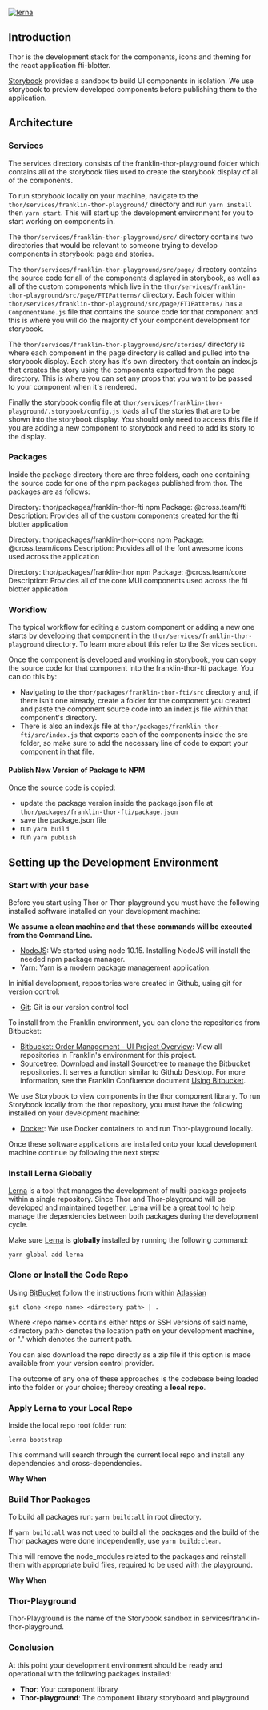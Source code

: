 [![lerna](https://img.shields.io/badge/maintained%20with-lerna-cc00ff.svg)](https://lerna.js.org/)

## Introduction

Thor is the development stack for the components, icons and theming for the react application fti-blotter.  

[Storybook](https://storybook.js.org/) provides a sandbox to build UI components in isolation.  We use storybook to preview developed components before publishing them to the application.  

## Architecture

### Services

The services directory consists of the franklin-thor-playground folder which contains all of the storybook files used to create the storybook display of all of the components.

To run storybook locally on your machine, navigate to the `thor/services/franklin-thor-playground/` directory and run `yarn install` then `yarn start`. This will start up the development environment for you to start working on components in.

The `thor/services/franklin-thor-playground/src/` directory contains two directories that would be relevant to someone trying to develop components in storybook: page and stories.

The `thor/services/franklin-thor-playground/src/page/` directory contains the source code for all of the components displayed in storybook, as well as all of the custom components which live in the `thor/services/franklin-thor-playground/src/page/FTIPatterns/` directory. Each folder within `thor/services/franklin-thor-playground/src/page/FTIPatterns/` has a `ComponentName.js` file that contains the source code for that component and this is where you will do the majority of your component development for storybook.

The `thor/services/franklin-thor-playground/src/stories/` directory is where each component in the page directory is called and pulled into the storybook display. Each story has it's own directory that contain an index.js that creates the story using the components exported from the page directory. This is where you can set any props that you want to be passed to your component when it's rendered.

Finally the storybook config file at `thor/services/franklin-thor-playground/.storybook/config.js` loads all of the stories that are to be shown into the storybook display. You should only need to access this file if you are adding a new component to storybook and need to add its story to the display.

### Packages

Inside the package directory there are three folders, each one containing the source code for one of the npm packages published from thor. The packages are as follows:


Directory: thor/packages/franklin-thor-fti
npm Package: @cross.team/fti
Description: Provides all of the custom components created for the fti blotter application

Directory: thor/packages/franklin-thor-icons
npm Package: @cross.team/icons
Description: Provides all of the font awesome icons used across the application

Directory: thor/packages/franklin-thor
npm Package: @cross.team/core
Description: Provides all of the core MUI components used across the fti blotter application

### Workflow

The typical workflow for editing a custom component or adding a new one starts by developing that component in the `thor/services/franklin-thor-playground` directory. To learn more about this refer to the Services section.

Once the component is developed and working in storybook, you can copy the source code for that component into the franklin-thor-fti package. You can do this by:
- Navigating to the `thor/packages/franklin-thor-fti/src` directory and, if there isn't one already, create a folder for the component you created and paste the component source code into an index.js file within that component's directory. 
- There is also an index.js file at `thor/packages/franklin-thor-fti/src/index.js` that exports each of the components inside the src folder, so make sure to add the necessary line of code to export your component in that file.

#### Publish New Version of Package to NPM

Once the source code is copied:
- update the package version inside the package.json file at `thor/packages/franklin-thor-fti/package.json`
- save the package.json file
- run `yarn build`
- run `yarn publish`


## Setting up the Development Environment

### Start with your base

Before you start using Thor or Thor-playground you must have the following installed software installed on your development machine:

**We assume a clean machine and that these commands will be executed from the Command Line.**

- [NodeJS](https://nodejs.org/en/): We started using node 10.15.  Installing NodeJS will install the needed npm package manager.
- [Yarn](https://yarnpkg.com/en/docs/install#mac-stable): Yarn is a modern package management application.

In initial development, repositories were created in Github, using git for version control:
- [Git](https://git-scm.com/downloads): Git is our version control tool

To install from the Franklin environment, you can clone the repositories from Bitbucket:
- [Bitbucket: Order Management - UI Project Overview](http://stash.noam.corp.frk.com:7990/projects/OMU): View all repositories in Franklin's environment for this project.  
- [Sourcetree](http://www.sourcetreeapp.com/): Download and install Sourcetree to manage the Bitbucket repositories.  It serves a function similar to Github Desktop.  For more information, see the Franklin Confluence document [Using Bitbucket](http://confluence.corp.frk.com:8090/display/IMDL/Using+Bitbucket).

We use Storybook to view components in the thor component library.  To run Storybook locally from the thor repository, you must have the following installed on your development machine:

- [Docker](https://www.docker.com/products/docker-desktop): We use Docker containers to and run Thor-playground locally.

Once these software applications are installed onto your local development machine continue by following the next steps:

### Install Lerna Globally

[Lerna](https://lerna.js.org/) is a tool that manages the development of multi-package projects within a single repository. Since Thor and Thor-playground will be developed and maintained together, Lerna will be a great tool to help manage the dependencies between both packages during the development cycle.

Make sure [Lerna](https://lerna.js.org/) is **globally** installed by running the following command:

```text
yarn global add lerna
```

### Clone or Install the Code Repo

Using [BitBucket](https://confluence.atlassian.com/bitbucket/clone-a-repository-223217891.html) follow the instructions from within [Atlassian](https://confluence.atlassian.com/bitbucket/clone-a-repository-223217891.html)

```text
git clone <repo name> <directory path> | .
```

Where &lt;repo name&gt; contains either https or SSH versions of said name, &lt;directory path&gt; denotes the location path on your development machine, or "." which denotes the current path.

You can also download the repo directly as a zip file if this option is made available from your version control provider.

The outcome of any one of these approaches is the codebase being loaded into the folder or your choice; thereby creating a **local repo**.


### Apply Lerna to your Local Repo

Inside the local repo root folder run:

```text
lerna bootstrap
```

This command will search through the current local repo and install any dependencies and cross-dependencies.

**Why**
**When**


### Build Thor Packages

To build all packages run: `yarn build:all` in root directory.

If `yarn build:all` was not used to build all the packages and the build of the Thor packages were done independently, use `yarn build:clean`.

This will remove the node_modules related to the packages and reinstall them with appropriate build files,
required to be used with the playground.

**Why**
**When**


### Thor-Playground

Thor-Playground is the name of the Storybook sandbox in services/franklin-thor-playground.  



### Conclusion

At this point your development environment should be ready and operational with the following packages installed:

- **Thor**: Your component library
- **Thor-playground**: The component library storyboard and playground
